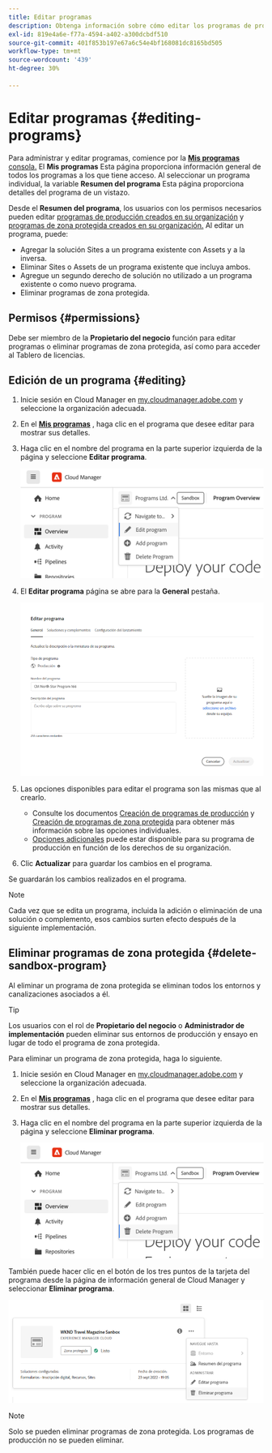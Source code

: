 ```yaml
---
title: Editar programas
description: Obtenga información sobre cómo editar los programas de producción y de zonas protegidas para ajustar sus opciones después de crearlas.
exl-id: 819e4a6e-f77a-4594-a402-a300dcbdf510
source-git-commit: 401f853b197e67a6c54e4bf168081dc8165bd505
workflow-type: tm+mt
source-wordcount: '439'
ht-degree: 30%

---
```



# Editar programas {#editing-programs}

Para administrar y editar programas, comience por la [**Mis programas** consola.](/help/implementing/cloud-manager/navigation.md) El **Mis programas** Esta página proporciona información general de todos los programas a los que tiene acceso. Al seleccionar un programa individual, la variable **Resumen del programa** Esta página proporciona detalles del programa de un vistazo.

Desde el **Resumen del programa**, los usuarios con los permisos necesarios pueden editar [programas de producción creados en su organización](creating-production-programs.md) y [programas de zona protegida creados en su organización.](creating-sandbox-programs.md) Al editar un programa, puede:

* Agregar la solución Sites a un programa existente con Assets y a la inversa.
* Eliminar Sites o Assets de un programa existente que incluya ambos.
* Agregue un segundo derecho de solución no utilizado a un programa existente o como nuevo programa.
* Eliminar programas de zona protegida.

## Permisos {#permissions}

Debe ser miembro de la **Propietario del negocio** función para editar programas o eliminar programas de zona protegida, así como para acceder al Tablero de licencias.

## Edición de un programa {#editing}

1. Inicie sesión en Cloud Manager en [my.cloudmanager.adobe.com](https://my.cloudmanager.adobe.com/) y seleccione la organización adecuada.

1. En el **[Mis programas](#my-programs)** , haga clic en el programa que desee editar para mostrar sus detalles.

1. Haga clic en el nombre del programa en la parte superior izquierda de la página y seleccione **Editar programa**.

   ![Opción Editar programa](assets/edit-program-overview.png)

1. El **Editar programa** página se abre para la **General** pestaña.

   ![Pestaña General](assets/edit-program-prod1.png)

1. Las opciones disponibles para editar el programa son las mismas que al crearlo.
   * Consulte los documentos [Creación de programas de producción](/help/implementing/cloud-manager/getting-access-to-aem-in-cloud/creating-production-programs.md) y [Creación de programas de zona protegida](/help/implementing/cloud-manager/getting-access-to-aem-in-cloud/creating-sandbox-programs.md) para obtener más información sobre las opciones individuales.
   * [Opciones adicionales](/help/implementing/cloud-manager/getting-access-to-aem-in-cloud/creating-production-programs.md#options) puede estar disponible para su programa de producción en función de los derechos de su organización.

1. Clic **Actualizar** para guardar los cambios en el programa.

Se guardarán los cambios realizados en el programa.

>[!NOTE]
>
>Cada vez que se edita un programa, incluida la adición o eliminación de una solución o complemento, esos cambios surten efecto después de la siguiente implementación.

## Eliminar programas de zona protegida {#delete-sandbox-program}

Al eliminar un programa de zona protegida se eliminan todos los entornos y canalizaciones asociados a él.

>[!TIP]
>
>Los usuarios con el rol de **Propietario del negocio** o **Administrador de implementación** pueden eliminar sus entornos de producción y ensayo en lugar de todo el programa de zona protegida.

Para eliminar un programa de zona protegida, haga lo siguiente.

1. Inicie sesión en Cloud Manager en [my.cloudmanager.adobe.com](https://my.cloudmanager.adobe.com/) y seleccione la organización adecuada.

1. En el **[Mis programas](#my-programs)** , haga clic en el programa que desee editar para mostrar sus detalles.

1. Haga clic en el nombre del programa en la parte superior izquierda de la página y seleccione **Eliminar programa**.

   ![Opción Eliminar programa](assets/delete-sandbox1.png)

También puede hacer clic en el botón de los tres puntos de la tarjeta del programa desde la página de información general de Cloud Manager y seleccionar **Eliminar programa**.

![Eliminar zona protegida de la tarjeta de programa](assets/delete-sandbox2.png)

>[!NOTE]
>
>Solo se pueden eliminar programas de zona protegida. Los programas de producción no se pueden eliminar.
